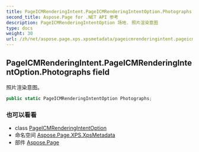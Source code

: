 ```yaml
---
title: PageICMRenderingIntent.PageICMRenderingIntentOption.Photographs
second_title: Aspose.Page for .NET API 参考
description: PageICMRenderingIntentOption 场地. 照片渲染意图
type: docs
weight: 30
url: /zh/net/aspose.page.xps.xpsmetadata/pageicmrenderingintent.pageicmrenderingintentoption/photographs/
---
```

## PageICMRenderingIntent.PageICMRenderingIntentOption.Photographs field

照片渲染意图。

```csharp
public static PageICMRenderingIntentOption Photographs;
```

### 也可以看看

* class [PageICMRenderingIntentOption](../)
* 命名空间 [Aspose.Page.XPS.XpsMetadata](../../pageicmrenderingintent.pageicmrenderingintentoption/)
* 部件 [Aspose.Page](../../../)


